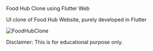 Food Hub Clone using Flutter Web

UI clone of Food Hub Website, purely developed in Flutter

![FoodHubClone](https://user-images.githubusercontent.com/28499651/157303185-bf55274d-23d1-4a41-a528-30d1afb4cb59.jpg)


Disclaimer:
  This is for educational purpose only.
